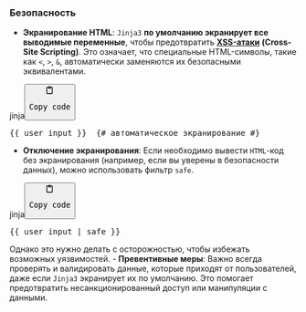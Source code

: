 <h3>Безопасность</h3>
<!--{% raw %}-->
<ul>
<li><strong>Экранирование HTML</strong>: <code>Jinja3</code> <strong>по умолчанию экранирует все выводимые переменные</strong>,
чтобы предотвратить <strong><u>XSS-атаки</u></strong> <strong>(Cross-Site Scripting)</strong>.
Это означает, что специальные HTML-символы, такие как <code>&lt;</code>, <code>&gt;</code>, <code>&amp;</code>, автоматически заменяются их безопасными эквивалентами.</li>
</ul>
<div class="code-element"><div class="lang-line"><text>jinja</text><button class="copy-button" onclick="copyCode(this)"><svg aria-hidden="true" xmlns="http://www.w3.org/2000/svg" width="16" height="16" fill="none" viewBox="0 0 24 24"><path stroke="currentColor" stroke-linecap="round" stroke-linejoin="round" stroke-width="2" d="M15 4h3a1 1 0 0 1 1 1v15a1 1 0 0 1-1 1H6a1 1 0 0 1-1-1V5a1 1 0 0 1 1-1h3m0 3h6m-5-4v4h4V3h-4Z"/></svg><pre>Copy code</pre></button></div><div class="code"><div class="highlight"><pre><span></span><span class="cp">{{</span> <span class="nv">user_input</span> <span class="cp">}}</span><span class="x">  </span><span class="c">{# автоматическое экранирование #}</span>
</pre></div></div></div>
<ul>
<li><strong>Отключение экранирования</strong>: Если необходимо вывести <code>HTML</code>-код без экранирования
(например, если вы уверены в безопасности данных), можно использовать фильтр <code>safe</code>.</li>
</ul>
<div class="code-element"><div class="lang-line"><text>jinja</text><button class="copy-button" onclick="copyCode(this)"><svg aria-hidden="true" xmlns="http://www.w3.org/2000/svg" width="16" height="16" fill="none" viewBox="0 0 24 24"><path stroke="currentColor" stroke-linecap="round" stroke-linejoin="round" stroke-width="2" d="M15 4h3a1 1 0 0 1 1 1v15a1 1 0 0 1-1 1H6a1 1 0 0 1-1-1V5a1 1 0 0 1 1-1h3m0 3h6m-5-4v4h4V3h-4Z"/></svg><pre>Copy code</pre></button></div><div class="code"><div class="highlight"><pre><span></span><span class="cp">{{</span> <span class="nv">user_input</span> <span class="o">|</span> <span class="nf">safe</span> <span class="cp">}}</span>
</pre></div></div></div>
<p>Однако это нужно делать с осторожностью, чтобы избежать возможных уязвимостей.
  - <strong>Превентивные меры</strong>: Важно всегда проверять и валидировать данные, которые приходят от пользователей,
даже если <code>Jinja3</code> экранирует их по умолчанию.
Это помогает предотвратить несанкционированный доступ или манипуляции с данными.</p>
<!--{% endraw %}-->